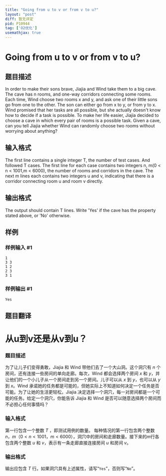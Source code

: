 ```yaml
---
title: "Going from u to v or from v to u?"
layout: "post"
diff: 暂无评定
pid: P10944
tag: ['O2优化']
usemathjax: true
---
```


# Going from u to v or from v to u?
## 题目描述

In order to make their sons brave, Jiajia and Wind take them to a big cave. The cave has n rooms, and one-way corridors connecting some rooms. Each time, Wind choose two rooms x and y, and ask one of their little sons go from one to the other. The son can either go from x to y, or from y to x. Wind promised that her tasks are all possible, but she actually doesn't know how to decide if a task is possible. To make her life easier, Jiajia decided to choose a cave in which every pair of rooms is a possible task. Given a cave, can you tell Jiajia whether Wind can randomly choose two rooms without worrying about anything?
## 输入格式


The first line contains a single integer T, the number of test cases. And followed T cases.
The first line for each case contains two integers n, m(0 < n < 1001,m < 6000), the number of rooms and corridors in the cave. The next m lines each contains two integers u and v, indicating that there is a corridor connecting room u and room v directly.
## 输出格式

The output should contain T lines. Write 'Yes' if the cave has the property stated above, or 'No' otherwise.
## 样例

### 样例输入 #1
```
1 
3 3 
1 2 
2 3 
3 1
```
### 样例输出 #1
```
Yes
```
## 题目翻译

# 从u到v还是从v到u？

### 题目描述

为了让儿子们变得勇敢，Jiajia 和 Wind 带他们去了一个大山洞。这个洞穴有 $n$ 个房间，还有连接一些房间的单向走廊。每次，Wind 都会选择两个房间 $x$ 和 $y$，并让他们的一个小儿子从一个房间走到另一个房间。儿子可以从 $x$ 到 $y$，也可以从 $y$ 到 $x$。Wind 承诺她的任务都是可能的，但她实际上不知道如何决定一个任务是否可能。为了让她的生活更轻松，Jiajia 决定选择一个洞穴，每一对房间都是一个可能的任务。给定一个洞穴，你能告诉 Jiajia 和 Wind 是否可以随意选择两个房间而不必担心任何事情吗？

### 输入格式

第一行包含一个整数 $T$ ，即测试用例的数量。 
每种情况的第一行包含两个整数 $n，m$$（0<n<1001，m<6000）$，洞穴中的房间和走廊数量。接下来的$m$行各包含两个整数 $u$ 和 $v$，表示有一条走廊直接连接房间 $u$ 和房间 $v$。

### 输出格式

输出应包含 $T$ 行。如果洞穴具有上述属性，请写“`Yes`”，否则写“`No`”。
